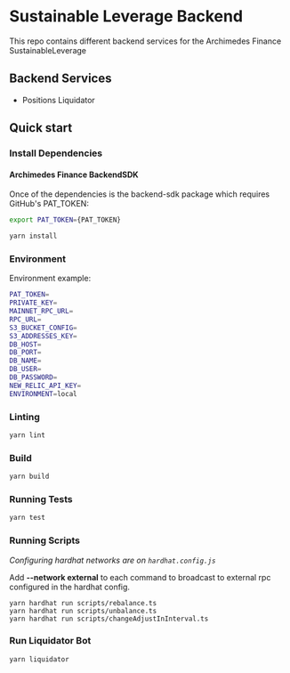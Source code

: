 # Sustainable Leverage Backend

This repo contains different backend services for the Archimedes Finance SustainableLeverage

## Backend Services
* Positions Liquidator

## Quick start

### Install Dependencies
#### Archimedes Finance BackendSDK
Once of the dependencies is the backend-sdk package which requires
GitHub's PAT_TOKEN:
```bash
export PAT_TOKEN={PAT_TOKEN}
```

```bash
yarn install
```

### Environment
Environment example:
```bash
PAT_TOKEN=
PRIVATE_KEY=
MAINNET_RPC_URL=
RPC_URL=
S3_BUCKET_CONFIG=
S3_ADDRESSES_KEY=
DB_HOST=
DB_PORT=
DB_NAME=
DB_USER=
DB_PASSWORD=
NEW_RELIC_API_KEY=
ENVIRONMENT=local
```

### Linting

```bash
yarn lint
```

### Build

```bash
yarn build
```

### Running Tests

```bash
yarn test
```

### Running Scripts

*Configuring hardhat networks are on `hardhat.config.js`*

Add **--network external** to each command to broadcast to external rpc
configured in the hardhat config.

```
yarn hardhat run scripts/rebalance.ts
yarn hardhat run scripts/unbalance.ts
yarn hardhat run scripts/changeAdjustInInterval.ts
```

### Run Liquidator Bot

```
yarn liquidator
```